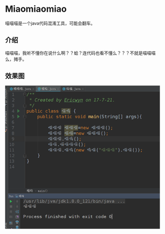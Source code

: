 # Miaomiaomiao 
喵喵喵是一个java代码混淆工具，可能会翻车。

## 介绍
喵喵喵，我听不懂你在说什么啊？？蛤？连代码也看不懂么？？？不就是喵喵喵么，摊手。
## 效果图
![介绍图](imgs/img.png)